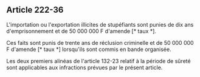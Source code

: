Article 222-36
----
L'importation ou l'exportation illicites de stupéfiants sont punies de dix ans
d'emprisonnement et de 50 000 000 F d'amende [* taux *].

Ces faits sont punis de trente ans de réclusion criminelle et de 50 000 000 F
d'amende [* taux *] lorsqu'ils sont commis en bande organisée.

Les deux premiers alinéas de l'article 132-23 relatif à la période de sûreté
sont applicables aux infractions prévues par le présent article.
